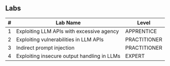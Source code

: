 ## Labs

| #   | Lab Name                                    | Level        |
| --- | ------------------------------------------- | ------------ |
| 1   | Exploiting LLM APIs with excessive agency   | APPRENTICE   |
| 2   | Exploiting vulnerabilities in LLM APIs      | PRACTITIONER |
| 3   | Indirect prompt injection                   | PRACTITIONER |
| 4   | Exploiting insecure output handling in LLMs | EXPERT       |